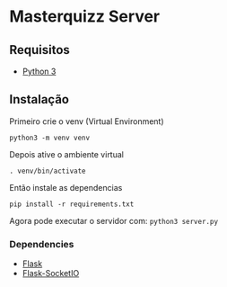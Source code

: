 # Masterquizz Server

## Requisitos

- [Python 3](https://www.python.org/downloads/)

## Instalação

Primeiro crie o venv (Virtual Environment)

`python3 -m venv venv`

Depois ative o ambiente virtual

`. venv/bin/activate`

Então instale as dependencias

`pip install -r requirements.txt`

Agora pode executar o servidor com:
`python3 server.py`

### Dependencies

- [Flask](https://flask.palletsprojects.com/en/2.2.x/)
- [Flask-SocketIO](https://flask-socketio.readthedocs.io/)
